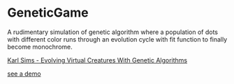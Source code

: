 # GeneticGame

A rudimentary simulation of genetic algorithm where a population of dots with different color runs through an evolution cycle with fit function to finally become monochrome. 

[Karl Sims - Evolving Virtual Creatures With Genetic Algorithms](https://www.youtube.com/watch?v=bBt0imn77Zg)

[see a demo](https://www.youtube.com/watch?v=aerZBHtFNxk)
